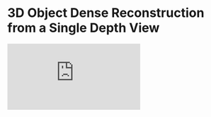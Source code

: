 # 3D Object Dense Reconstruction from a Single Depth View
![Teaser_Image](https://github.com/Yang7879/3D-RecGAN-extended/blob/master/3D-RecGAN++_sample.pdf)
